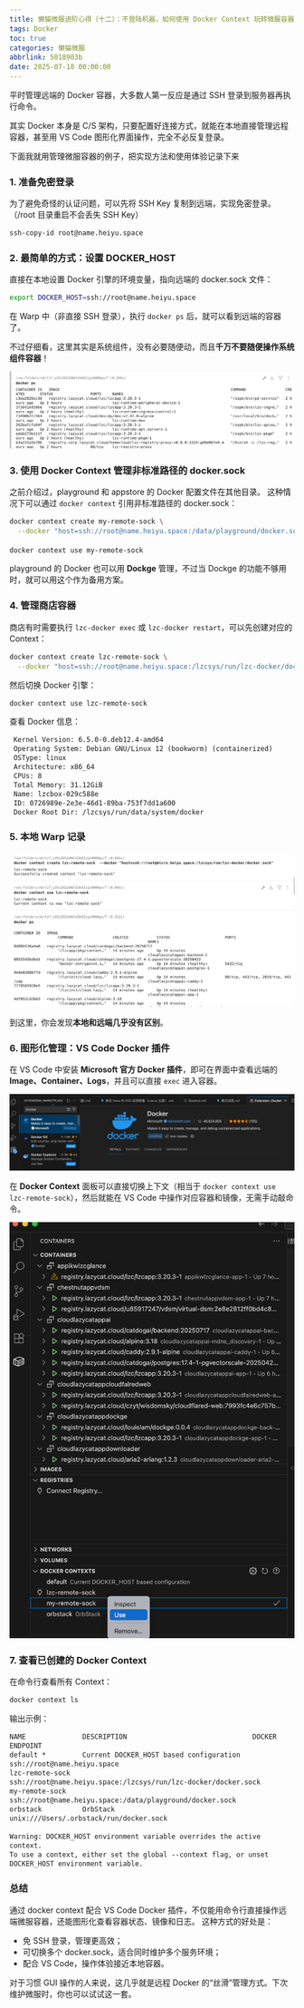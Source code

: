 ```yaml
---
title: 懒猫微服进阶心得（十二）：不登陆机器，如何使用 Docker Context 玩转微服容器？
tags: Docker
toc: true
categories: 懒猫微服
abbrlink: 5018903b
date: 2025-07-18 00:00:00
---
```


平时管理远端的 Docker 容器，大多数人第一反应是通过 SSH 登录到服务器再执行命令。

其实 Docker 本身是 C/S 架构，只要配置好连接方式，就能在本地直接管理远程容器，甚至用 VS Code 图形化界面操作，完全不必反复登录。

下面我就用管理微服容器的例子，把实现方法和使用体验记录下来

### 1. 准备免密登录

为了避免奇怪的认证问题，可以先将 SSH Key 复制到远端，实现免密登录。
（/root 目录重启不会丢失 SSH Key）

```bash
ssh-copy-id root@name.heiyu.space
```

 <!-- more -->

### 2. 最简单的方式：设置 DOCKER_HOST

直接在本地设置 Docker 引擎的环境变量，指向远端的 docker.sock 文件：

```bash
export DOCKER_HOST=ssh://root@name.heiyu.space
```

在 Warp 中（非直接 SSH 登录），执行 `docker ps` 后，就可以看到远端的容器了。

不过仔细看，这里其实是系统组件，没有必要随便动，而且**千万不要随便操作系统组件容器**！

![image-20250814200633245](https://raw.githubusercontent.com/cloudsmithy/picgo-imh/master/image-20250814200633245.png)

### 3. 使用 Docker Context 管理非标准路径的 docker.sock

之前介绍过，playground 和 appstore 的 Docker 配置文件在其他目录。
这种情况下可以通过 `docker context` 引用非标准路径的 docker.sock：

```bash
docker context create my-remote-sock \
  --docker "host=ssh://root@name.heiyu.space:/data/playground/docker.sock"

docker context use my-remote-sock
```

playground 的 Docker 也可以用 **Dockge** 管理，不过当 Dockge 的功能不够用时，就可以用这个作为备用方案。

### 4. 管理商店容器

商店有时需要执行 `lzc-docker exec` 或 `lzc-docker restart`，可以先创建对应的 Context：

```bash
docker context create lzc-remote-sock \
  --docker "host=ssh://root@name.heiyu.space:/lzcsys/run/lzc-docker/docker.sock"
```

然后切换 Docker 引擎：

```bash
docker context use lzc-remote-sock
```

查看 Docker 信息：

```
 Kernel Version: 6.5.0-0.deb12.4-amd64
 Operating System: Debian GNU/Linux 12 (bookworm) (containerized)
 OSType: linux
 Architecture: x86_64
 CPUs: 8
 Total Memory: 31.12GiB
 Name: lzcbox-029c588e
 ID: 0726989e-2e3e-46d1-89ba-753f7dd1a600
 Docker Root Dir: /lzcsys/run/data/system/docker
```

### 5. 本地 Warp 记录

![image-20250814195406282](https://raw.githubusercontent.com/cloudsmithy/picgo-imh/master/image-20250814195406282.png)

到这里，你会发现**本地和远端几乎没有区别**。

### 6. 图形化管理：VS Code Docker 插件

在 VS Code 中安装 **Microsoft 官方 Docker 插件**，即可在界面中查看远端的 **Image、Container、Logs**，并且可以直接 `exec` 进入容器。

![3398ac4853bb5a0a3be0a5a38d84e1b3](https://raw.githubusercontent.com/cloudsmithy/picgo-imh/master/3398ac4853bb5a0a3be0a5a38d84e1b3.png)

在 **Docker Context** 面板可以直接切换上下文（相当于 `docker context use lzc-remote-sock`），然后就能在 VS Code 中操作对应容器和镜像，无需手动敲命令。

![image-20250814195227594](https://raw.githubusercontent.com/cloudsmithy/picgo-imh/master/image-20250814195227594.png)

### 7. 查看已创建的 Docker Context

在命令行查看所有 Context：

```bash
docker context ls
```

输出示例：

```
NAME              DESCRIPTION                               DOCKER ENDPOINT
default *         Current DOCKER_HOST based configuration   ssh://root@name.heiyu.space
lzc-remote-sock                                             ssh://root@name.heiyu.space:/lzcsys/run/lzc-docker/docker.sock
my-remote-sock                                              ssh://root@name.heiyu.space:/data/playground/docker.sock
orbstack          OrbStack                                  unix:///Users/.orbstack/run/docker.sock

Warning: DOCKER_HOST environment variable overrides the active context.
To use a context, either set the global --context flag, or unset DOCKER_HOST environment variable.
```

### 总结

通过 docker context 配合 VS Code Docker 插件，不仅能用命令行直接操作远端微服容器，还能图形化查看容器状态、镜像和日志。
这种方式的好处是：

- 免 SSH 登录，管理更高效；
- 可切换多个 docker.sock，适合同时维护多个服务环境；
- 配合 VS Code，操作体验接近本地容器。

对于习惯 GUI 操作的人来说，这几乎就是远程 Docker 的“丝滑”管理方式。下次维护微服时，你也可以试试这一套。
